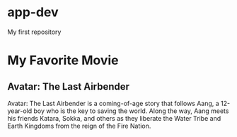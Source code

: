# app-dev
My first repository
# My Favorite Movie
## Avatar: The Last Airbender

Avatar: The Last Airbender is a coming-of-age story that follows Aang, a 12-year-old boy who is the key to saving the world. Along the way, Aang meets his friends Katara, Sokka, and others as they liberate the Water Tribe and Earth Kingdoms from the reign of the Fire Nation.


